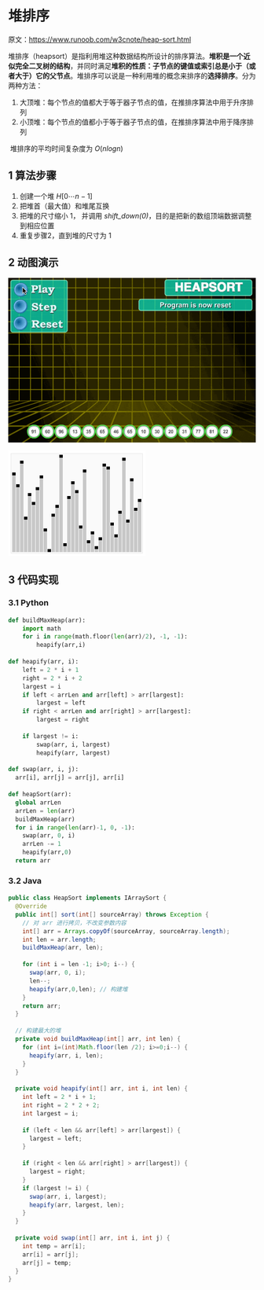 # 堆排序

原文：https://www.runoob.com/w3cnote/heap-sort.html



​        堆排序（heapsort）是指利用堆这种数据结构所设计的排序算法。**堆积是一个近似完全二叉树的结构**，并同时满足**堆积的性质：子节点的键值或索引总是小于（或者大于）它的父节点**。堆排序可以说是一种利用堆的概念来排序的**选择排序**。分为两种方法：

1. 大顶堆：每个节点的值都大于等于器子节点的值，在推排序算法中用于升序排列
2. 小顶堆：每个节点的值都小于等于器子节点的值，在推排序算法中用于降序排列

​        堆排序的平均时间复杂度为 $O(nlogn)$

## 1 算法步骤

1. 创建一个堆 $H[0 \cdots n-1]$
2. 把堆首（最大值）和堆尾互换
3. 把堆的尺寸缩小 $1$， 并调用 *shift_down(0)*，目的是把新的数组顶端数据调整到相应位置
4. 重复步骤2，直到堆的尺寸为 $1$

## 2 动图演示

![heapSort](./images/heapSort.gif)

![heapSort2](./images/Sorting_heapsort_anim.gif)

## 3 代码实现

### 3.1 Python

```python
def buildMaxHeap(arr):
    import math
    for i in range(math.floor(len(arr)/2), -1, -1):
        heapify(arr,i)
        
def heapify(arr, i):
    left = 2 * i + 1
    right = 2 * i + 2
    largest = i
    if left < arrLen and arr[left] > arr[largest]:
        largest = left
    if right < arrLen and arr[right] > arr[largest]:
        largest = right
        
    if largest != i:
        swap(arr, i, largest)
        heapify(arr, largest)
        
def swap(arr, i, j):
  arr[i], arr[j] = arr[j], arr[i]
  
def heapSort(arr):
  global arrLen
  arrLen = len(arr)
  buildMaxHeap(arr)
  for i in range(len(arr)-1, 0, -1):
    swap(arr, 0, i)
    arrLen -= 1
    heapify(arr,0)
  return arr
```

### 3.2 Java

```java
public class HeapSort implements IArraySort {
  @Override
  public int[] sort(int[] sourceArray) throws Exception {
    // 对 arr 进行拷贝，不改变参数内容
    int[] arr = Arrays.copyOf(sourceArray, sourceArray.length);
    int len = arr.length;
    buildMaxHeap(arr, len);
    
    for (int i = len -1; i>0; i--) {
      swap(arr, 0, i);
      len--;
      heapify(arr,0,len); // 构建堆
    }
    return arr;
  }
  
  // 构建最大的堆
  private void buildMaxHeap(int[] arr, int len) {
    for (int i=(int)Math.floor(len /2); i>=0;i--) {
      heapify(arr, i, len);
    }
  }
  
  private void heapify(int[] arr, int i, int len) {
    int left = 2 * i + 1;
    int right = 2 * 2 + 2;
    int largest = i;
    
    if (left < len && arr[left] > arr[largest]) {
      largest = left;
    }
    
    if (right < len && arr[right] > arr[largest]) {
      largest = right;
    }
    if (largest != i) {
      swap(arr, i, largest);
      heapify(arr, largest, len);
    }
  }
  
  private void swap(int[] arr, int i, int j) {
    int temp = arr[i];
    arr[i] = arr[j];
    arr[j] = temp;
  }
}
```

